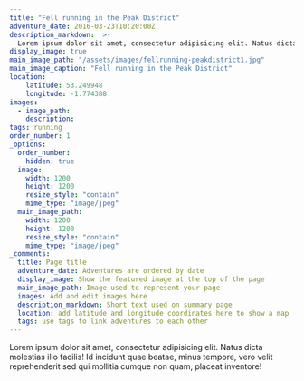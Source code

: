 ```yaml
---
title: "Fell running in the Peak District"
adventure_date: 2016-03-23T10:20:00Z
description_markdown:  >-
  Lorem ipsum dolor sit amet, consectetur adipisicing elit. Natus dicta molestias illo facilis! Id incidunt quae beatae, minus tempore, vero velit reprehenderit sed qui mollitia cumque non quam, placeat inventore!
display_image: true
main_image_path: "/assets/images/fellrunning-peakdistrict1.jpg"
main_image_caption: "Fell running in the Peak District"
location:
    latitude: 53.249948
    longitude: -1.774388
images:
  - image_path:
    description:
tags: running
order_number: 1
_options:
  order_number:
    hidden: true
  image:
    width: 1200
    height: 1200
    resize_style: "contain"
    mime_type: "image/jpeg"
  main_image_path:
    width: 1200
    height: 1200
    resize_style: "contain"
    mime_type: "image/jpeg"
_comments:
  title: Page title
  adventure_date: Adventures are ordered by date
  display_image: Show the featured image at the top of the page
  main_image_path: Image used to represent your page
  images: Add and edit images here
  description_markdown: Short text used on summary page
  location: add latitude and longitude coordinates here to show a map
  tags: use tags to link adventures to each other 
---
```

Lorem ipsum dolor sit amet, consectetur adipisicing elit. Natus dicta molestias illo facilis! Id incidunt quae beatae, minus tempore, vero velit reprehenderit sed qui mollitia cumque non quam, placeat inventore!